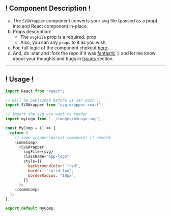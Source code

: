 <h2>
        ! Component Description !
      </h2>
      <section className="main">
        <ol type="a">
          <li>
            The <code>SVGWrapper</code> component converts your svg file (passed as a prop) into and React component in-place.
          </li>
          <li>
          Props description:
          <ul>
          <li>The <code>svgFile</code> prop is a required. prop</li>
          <li>Also, you can any <code>props</code> to it as you wish.</li>
          </ul>
          </li>
          <li>
            For, full logic of the component chekout 
            <a href="https://github.com/nobi1007/react-components/blob/main/svg-wrapper-generator/src/component/SVGWrapper/SVGWrapper.js">
              here
            </a>
            .
          </li>
          <li>
            And, do :star and :fork the repo if it was <u>fantastic</u> :) and let me know
            about your thoughts and bugs in <a href="https://github.com/nobi1007/react-components/issues/2">Issues </a> section.
          </li>
        </ol>
      </section>

---

<h2>! Usage !</h2>

```js
import React from "react";

// will be published before 21 Jan 2021 :) .
import SVGWrapper from "svg-wrapper-react";

// import the svg you want to render
import myLogo from "../images/myLogo.svg";

const MyComp = () => {
  return (
    // some wrapper/parent component if needed
    <someComp>
      <SVGWrapper
        svgFile={svg}
        className="App-logo"
        style={{
          backgroundColor: "red",
          border: "solid 1px",
          borderRadius: "10px",
        }}
      />
    </someComp>
  );
};

export default MyComp;
```
